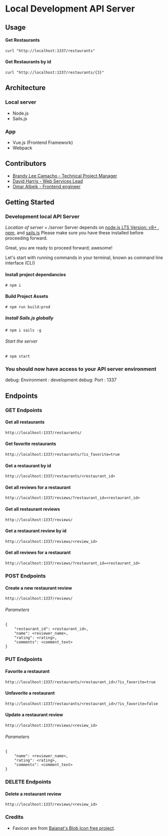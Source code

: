 # Local Development API Server
## Usage
#### Get Restaurants
```
curl "http://localhost:1337/restaurants"
```
#### Get Restaurants by id
````
curl "http://localhost:1337/restaurants/{3}"
````

## Architecture

### Local server

- Node.js
- Sails.js

### App

- Vue.js (Frontend Framework)
- Webpack

## Contributors

- [Brandy Lee Camacho - Technical Project Manager](mailto:brandy.camacho@udacity.com)
- [David Harris - Web Services Lead](mailto:david.harris@udacity.com)
- [Omar Albeik - Frontend engineer](mailto:omaralbeik@gmail.com)

## Getting Started

### Development local API Server

_Location of server = /server_
Server depends on [node.js LTS Version: v8+ ](https://nodejs.org/en/download/), [npm](https://www.npmjs.com/get-npm), and [sails.js](http://sailsjs.com/)
Please make sure you have these installed before proceeding forward.

Great, you are ready to proceed forward; awesome!

Let's start with running commands in your terminal, known as command line interface (CLI)

#### Install project dependancies

```Install project dependancies
# npm i
```

#### Build Project Assets

```Build Assets
# npm run build:prod
```

##### Install Sails.js globally

```Install sails global
# npm i sails -g
```

###### Start the server

```Start server
# npm start
```

### You should now have access to your API server environment

debug: Environment : development
debug: Port        : 1337

## Endpoints

### GET Endpoints

#### Get all restaurants

```
http://localhost:1337/restaurants/
```

#### Get favorite restaurants

```
http://localhost:1337/restaurants/?is_favorite=true
```

#### Get a restaurant by id

```
http://localhost:1337/restaurants/<restaurant_id>
```

#### Get all reviews for a restaurant

```
http://localhost:1337/reviews/?restaurant_id=<restaurant_id>
```

#### Get all restaurant reviews

```
http://localhost:1337/reviews/
```

#### Get a restaurant review by id

```
http://localhost:1337/reviews/<review_id>
```

#### Get all reviews for a restaurant

```
http://localhost:1337/reviews/?restaurant_id=<restaurant_id>
```


### POST Endpoints

#### Create a new restaurant review

```
http://localhost:1337/reviews/
```

###### Parameters

```
{
    "restaurant_id": <restaurant_id>,
    "name": <reviewer_name>,
    "rating": <rating>,
    "comments": <comment_text>
}
```


### PUT Endpoints

#### Favorite a restaurant

```
http://localhost:1337/restaurants/<restaurant_id>/?is_favorite=true
```

#### Unfavorite a restaurant

```
http://localhost:1337/restaurants/<restaurant_id>/?is_favorite=false
```

#### Update a restaurant review

```
http://localhost:1337/reviews/<review_id>
```

###### Parameters

```
{
    "name": <reviewer_name>,
    "rating": <rating>,
    "comments": <comment_text>
}
```


### DELETE Endpoints

#### Delete a restaurant review

```
http://localhost:1337/reviews/<review_id>
```

### Credits

- Favicon are from [Baianat's Blob Icon free project](https://www.baianat.com/resources/blobs/).
